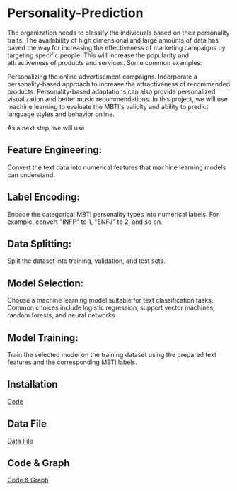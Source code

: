 # Personality-Prediction
The organization needs to classify the individuals based on their personality traits. The availability of high dimensional and large amounts of data has paved the way for increasing the effectiveness of marketing campaigns by targeting specific people. This will increase the popularity and attractiveness of products and services. Some common examples:

Personalizing the online advertisement campaigns.
Incorporate a personality-based approach to increase the attractiveness of recommended products.
Personality-based adaptations can also provide personalized visualization and better music recommendations.
In this project, we will use machine learning to evaluate the MBTI's validity and ability to predict language styles and behavior online.

As a next step, we will use 
## Feature Engineering:
Convert the text data into numerical features that machine learning models can understand. 
## Label Encoding:
Encode the categorical MBTI personality types into numerical labels. For example, convert "INFP" to 1,
"ENFJ" to 2, and so on.
## Data Splitting:
Split the dataset into training, validation, and test sets. 
## Model Selection:
Choose a machine learning model suitable for text classification tasks. Common choices include logistic regression, support vector machines, random forests, and neural networks
## Model Training:
Train the selected model on the training dataset using the prepared text features and the corresponding MBTI labels.


## Installation
[Code](https://github.com/usamara/Personality-Prediction/blob/main/Installation.ipynb)

## Data File
[Data File](https://github.com/usamara/Personality-Prediction/blob/main/mbti_1.numbers)

## Code & Graph
[Code & Graph](https://github.com/usamara/Personality-Prediction/blob/main/Personality%20Prediction.ipynb)
